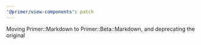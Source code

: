 ```yaml
---
'@primer/view-components': patch
---
```


Moving Primer::Markdown to Primer::Beta::Markdown, and deprecating the original
